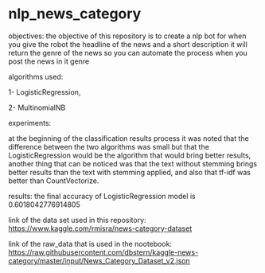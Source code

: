 # nlp_news_category

objectives: the objective of this repository is to create a nlp bot for when you give the robot the headline of the news and a short description it will return the genre of the news so you can automate the process when you post the news in it genre 

algorithms used:

1- LogisticRegression,

2- MultinomialNB

experiments:


at the beginning of the classification results process it was noted that the difference between the two algorithms was small but that the LogisticRegression would be the algorithm that would bring better results,
another thing that can be noticed was that the text without stemming brings better results than the text with stemming applied,
and also that tf-idf was better than CountVectorize.

results: the final accuracy of LogisticRegression model is 0.6018042776914805

link of the data set used in this repository: https://www.kaggle.com/rmisra/news-category-dataset

link of the raw_data that is used in the nootebook: https://raw.githubusercontent.com/dbstern/kaggle-news-category/master/input/News_Category_Dataset_v2.json
